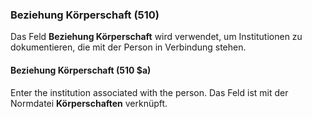 ### Beziehung Körperschaft (510)

Das Feld **Beziehung Körperschaft** wird verwendet, um Institutionen zu dokumentieren, die mit der Person in Verbindung stehen.

#### Beziehung Körperschaft (510 $a)

Enter the institution associated with the person. Das Feld ist mit der Normdatei **Körperschaften** verknüpft.
